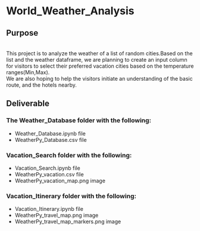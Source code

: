 # World_Weather_Analysis

## Purpose
<br>This project is to analyze the weather of a list of random cities.Based on the list and the weather dataframe, we are planning to create an input column for visitors to select their preferred vacation cities based on the temperature ranges(Min,Max).
<br>We are also hoping to help the visitors initiate an understanding of the basic route, and the hotels nearby.

## Deliverable
### The Weather_Database folder with the following:
- Weather_Database.ipynb file
- WeatherPy_Database.csv file

### Vacation_Search folder with the following:
- Vacation_Search.ipynb file
- WeatherPy_vacation.csv file
- WeatherPy_vacation_map.png image

### Vacation_Itinerary folder with the following:
- Vacation_Itinerary.ipynb file
- WeatherPy_travel_map.png image
- WeatherPy_travel_map_markers.png image